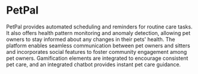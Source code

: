 # PetPal
PetPal provides automated scheduling and reminders for routine care tasks. It also offers health pattern monitoring and anomaly detection, allowing pet owners to stay informed about any changes in their pets' health. The platform enables seamless communication between pet owners and sitters and incorporates social features to foster community engagement among pet owners. Gamification elements are integrated to encourage consistent pet care, and an integrated chatbot provides instant pet care guidance.
